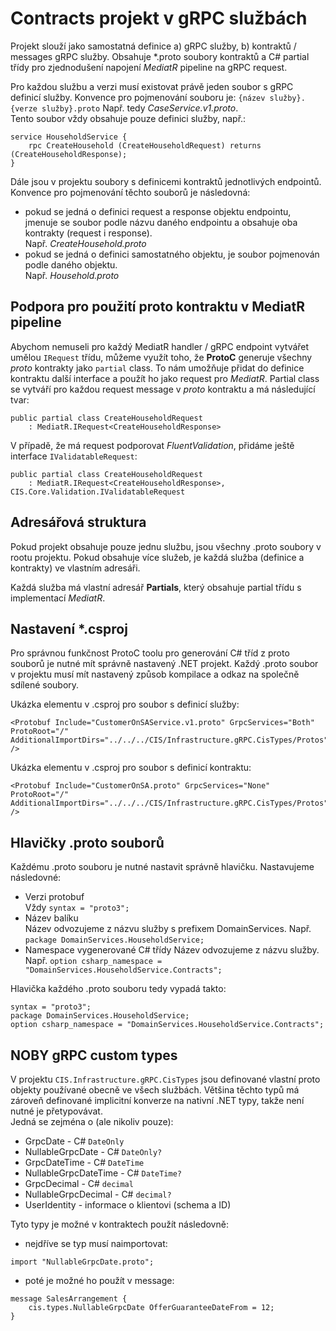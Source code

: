 ﻿# Contracts projekt v gRPC službách
Projekt slouží jako samostatná definice a) gRPC služby, b) kontraktů / messages gRPC služby.
Obsahuje *.proto soubory kontraktů a C# partial třídy pro zjednodušení napojení *MediatR* pipeline na gRPC request.

Pro každou službu a verzi musí existovat právě jeden soubor s gRPC definicí služby. 
Konvence pro pojmenování souboru je: `{název služby}.{verze služby}.proto`
Např. tedy *CaseService.v1.proto*.  
Tento soubor vždy obsahuje pouze definici služby, např.:
```
service HouseholdService {
    rpc CreateHousehold (CreateHouseholdRequest) returns (CreateHouseholdResponse);
}
```

Dále jsou v projektu soubory s definicemi kontraktů jednotlivých endpointů. 
Konvence pro pojmenování těchto souborů je následovná:
- pokud se jedná o definici request a response objektu endpointu, jmenuje se soubor podle názvu daného endpointu a obsahuje oba kontrakty (request i response).  
Např. *CreateHousehold.proto*
- pokud se jedná o definici samostatného objektu, je soubor pojmenován podle daného objektu.  
Např. *Household.proto*

## Podpora pro použití proto kontraktu v MediatR pipeline
Abychom nemuseli pro každý MediatR handler / gRPC endpoint vytvářet umělou `IRequest` třídu, můžeme využít toho, že **ProtoC** generuje všechny *proto* kontrakty jako `partial` class.
To nám umožňuje přidat do definice kontraktu další interface a použít ho jako request pro *MediatR*.
Partial class se vytváří pro každou request message v *proto* kontraktu a má následující tvar:

```
public partial class CreateHouseholdRequest
    : MediatR.IRequest<CreateHouseholdResponse>
```
V případě, že má request podporovat *FluentValidation*, přidáme ještě interface `IValidatableRequest`:
```
public partial class CreateHouseholdRequest
    : MediatR.IRequest<CreateHouseholdResponse>, CIS.Core.Validation.IValidatableRequest
```

## Adresářová struktura
Pokud projekt obsahuje pouze jednu službu, jsou všechny .proto soubory v rootu projektu.
Pokud obsahuje více služeb, je každá služba (definice a kontrakty) ve vlastním adresáři.

Každá služba má vlastní adresář **Partials**, který obsahuje partial třídu s implementací *MediatR*.

## Nastavení *.csproj
Pro správnou funkčnost ProtoC toolu pro generování C# tříd z proto souborů je nutné mít správně nastavený .NET projekt.
Každý .proto soubor v projektu musí mít nastavený způsob kompilace a odkaz na společně sdílené soubory.

Ukázka elementu v .csproj pro soubor s definicí služby:
```
<Protobuf Include="CustomerOnSAService.v1.proto" GrpcServices="Both" ProtoRoot="/" AdditionalImportDirs="../../../CIS/Infrastructure.gRPC.CisTypes/Protos" />
```

Ukázka elementu v .csproj pro soubor s definicí kontraktu:
```
<Protobuf Include="CustomerOnSA.proto" GrpcServices="None" ProtoRoot="/" AdditionalImportDirs="../../../CIS/Infrastructure.gRPC.CisTypes/Protos" />
```

## Hlavičky .proto souborů
Každému .proto souboru je nutné nastavit správně hlavičku. Nastavujeme následovné:
- Verzi protobuf  
Vždy `syntax = "proto3";`
- Název balíku  
Název odvozujeme z názvu služby s prefixem DomainServices. Např. `package DomainServices.HouseholdService;`
- Namespace vygenerované C# třídy
Název odvozujeme z názvu služby. Např. `option csharp_namespace = "DomainServices.HouseholdService.Contracts";`

Hlavička každého .proto souboru tedy vypadá takto:
```
syntax = "proto3";
package DomainServices.HouseholdService;
option csharp_namespace = "DomainServices.HouseholdService.Contracts";
```

## NOBY gRPC custom types
V projektu `CIS.Infrastructure.gRPC.CisTypes` jsou definované vlastní proto objekty používané obecně ve všech službách.
Většina těchto typů má zároveň definované implicitní konverze na nativní .NET typy, takže není nutné je přetypovávat.  
Jedná se zejména o (ale nikoliv pouze):
- GrpcDate - C# `DateOnly`
- NullableGrpcDate - C# `DateOnly?`
- GrpcDateTime - C# `DateTime`
- NullableGrpcDateTime - C# `DateTime?`
- GrpcDecimal - C# `decimal`
- NullableGrpcDecimal - C# `decimal?`
- UserIdentity - informace o klientovi (schema a ID)

Tyto typy je možné v kontraktech použít následovně:
- nejdříve se typ musí naimportovat:
```
import "NullableGrpcDate.proto";
```
- poté je možné ho použít v message:
```
message SalesArrangement {
    cis.types.NullableGrpcDate OfferGuaranteeDateFrom = 12;
}
```